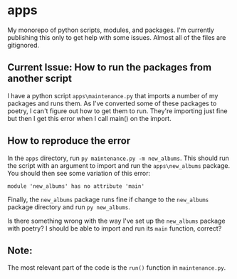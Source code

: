 # apps
My monorepo of python scripts, modules, and packages. I'm currently publishing this only to get help with some issues. Almost all of the files are gitignored.

## Current Issue: How to run the packages from another script

I have a python script `apps\maintenance.py` that imports a number of my packages and runs them. As I've converted some of these packages to poetry, I can't figure out how to get them to run. They're importing just fine but then I get this error when I call main() on the import.


## How to reproduce the error
In the `apps` directory, run `py maintenance.py -m new_albums`. This should run the script with an argument to import and run the `apps\new_albums` package. You should then see some variation of this error:

`module 'new_albums' has no attribute 'main'`

Finally, the `new_albums` package runs fine if change to the `new_albums` package directory and run  `py new_albums`.

Is there something wrong with the way I've set up the `new_albums` package with poetry? I should be able to import and run its `main` function, correct?

## Note:
The most relevant part of the code is the `run()` function in `maintenance.py`.
